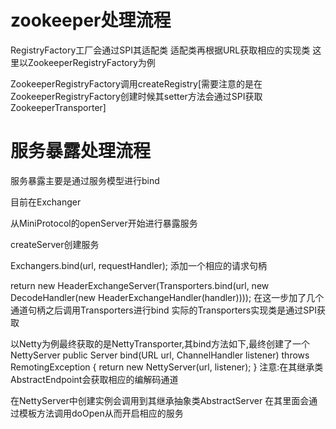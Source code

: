 # zookeeper处理流程


RegistryFactory工厂会通过SPI其适配类 适配类再根据URL获取相应的实现类 这里以ZookeeperRegistryFactory为例


ZookeeperRegistryFactory调用createRegistry[需要注意的是在ZookeeperRegistryFactory创建时候其setter方法会通过SPI获取ZookeeperTransporter]





# 服务暴露处理流程

  服务暴露主要是通过服务模型进行bind
  
  目前在Exchanger
  
  从MiniProtocol的openServer开始进行暴露服务
  
  createServer创建服务
  
  Exchangers.bind(url, requestHandler); 添加一个相应的请求句柄
  
  return new HeaderExchangeServer(Transporters.bind(url, new DecodeHandler(new HeaderExchangeHandler(handler))));
  在这一步加了几个通道句柄之后调用Transporters进行bind
  实际的Transporters实现类是通过SPI获取 
  
  以Netty为例最终获取的是NettyTransporter,其bind方法如下,最终创建了一个NettyServer
  public Server bind(URL url, ChannelHandler listener) throws RemotingException {
          return new NettyServer(url, listener);
  }
  注意:在其继承类AbstractEndpoint会获取相应的编解码通道
   
  在NettyServer中创建实例会调用到其继承抽象类AbstractServer 在其里面会通过模板方法调用doOpen从而开启相应的服务
